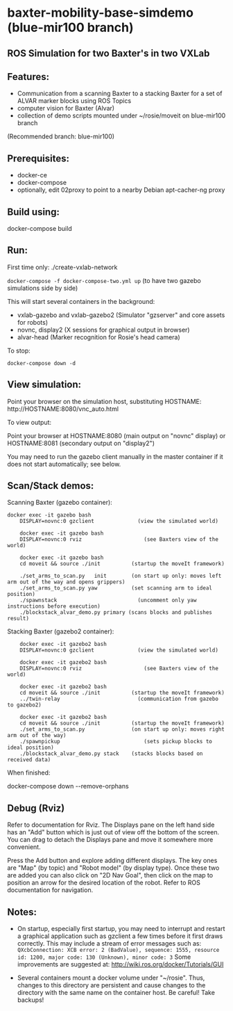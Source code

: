 # baxter-mobility-base-simdemo (blue-mir100 branch)
## ROS Simulation for two Baxter's in two VXLab

## Features:
- Communication from a scanning Baxter to a stacking Baxter for a set of ALVAR marker blocks using ROS Topics
- computer vision for Baxter (Alvar)
- collection of demo scripts mounted under ~/rosie/moveit on blue-mir100 branch

(Recommended branch: blue-mir100)

## Prerequisites:
- docker-ce
- docker-compose
- optionally, edit 02proxy to point to a nearby Debian apt-cacher-ng proxy

## Build using:

docker-compose build

## Run:
First time only:
./create-vxlab-network

`docker-compose -f docker-compose-two.yml up` (to have two gazebo simulations side by side)

This will start several containers in the background:
- vxlab-gazebo and vxlab-gazebo2  (Simulator "gzserver" and core assets for robots)
- novnc, display2 (X sessions for graphical output in browser)
- alvar-head (Marker recognition for Rosie's head camera)

To stop:

`docker-compose down -d`

## View simulation:

Point your browser on the simulation host, substituting HOSTNAME: http://HOSTNAME:8080/vnc_auto.html

To view output:

Point your browser at HOSTNAME:8080 (main output on "novnc" display) or HOSTNAME:8081 (secondary output on "display2")

You may need to run the gazebo client manually in the master container if it does not start automatically; see below.

## Scan/Stack demos:

Scanning Baxter (gazebo container):
		
    docker exec -it gazebo bash
		DISPLAY=novnc:0 gzclient 		      (view the simulated world)

		docker exec -it gazebo bash
		DISPLAY=novnc:0 rviz 			        (see Baxters view of the world)

		docker exec -it gazebo bash
		cd moveit && source ./init 		    (startup the moveIt framework)
		
		./set_arms_to_scan.py	init        (on start up only: moves left arm out of the way and opens grippers)
		./set_arms_to_scan.py yaw    	    (set scanning arm to ideal position)
		./spawnstack 		                  (uncomment only yaw instructions before execution)
		./blockstack_alvar_demo.py primary (scans blocks and publishes result)


Stacking Baxter (gazebo2 container):

		docker exec -it gazebo2 bash
		DISPLAY=novnc:0 gzclient 		      (view the simulated world)

		docker exec -it gazebo2 bash
		DISPLAY=novnc:0 rviz 			        (see Baxters view of the world)

		docker exec -it gazebo2 bash
		cd moveit && source ./init		    (startup the moveIt framework)
		../twin-relay 			              (communication from gazebo to gazebo2)

		docker exec -it gazebo2 bash
		cd moveit && source ./init 		    (startup the moveIt framework)
		./set_arms_to_scan.py 		        (on start up only: moves right arm out of the way)
		./spawnpickup 				            (sets pickup blocks to ideal position)
		./blockstack_alvar_demo.py stack 	(stacks blocks based on received data)
	

When finished: 
  
  docker-compose down --remove-orphans


## Debug (Rviz)

Refer to documentation for Rviz. The Displays pane on the left hand side has an "Add" button which is just out of view off the bottom of the screen. You can drag to detach the Displays pane and move it somewhere more convenient.

Press the Add button and explore adding different displays. The key ones are "Map" (by topic) and "Robot model" (by display type). Once these two are added you can also click on "2D Nav Goal", then click on the map to position an arrow for the desired location of the robot. Refer to ROS documentation for navigation.


## Notes:

- On startup, especially first startup, you may need to interrupt and restart a graphical application such as gzclient a few times before it first draws correctly. This may include a stream of error messages such as:
`QXcbConnection: XCB error: 2 (BadValue), sequence: 1555, resource id: 1200, major code: 130 (Unknown), minor code: 3`
Some improvements are suggested at: http://wiki.ros.org/docker/Tutorials/GUI

- Several containers mount a docker volume under "~/rosie". Thus, changes to this directory are persistent and cause changes to the directory with the same name on the container host. Be careful! Take backups!

